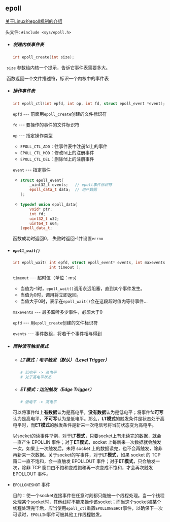 ## epoll

[关于Linux的epoll机制的介绍](https://zhuanlan.zhihu.com/p/393747291)

头文件: `#include <sys/epoll.h>`

- ##### 创建内核事件表

  ```c++
  int epoll_create(int size);
  ```

​		`size` 参数给内核一个提示，告诉它事件表需要多大。

​		函数返回一个文件描述符，标识一个内核中的事件表

- ##### 操作事件表

  ```c++
  int epoll_ctl(int epfd, int op, int fd, struct epoll_event *event);
  ```

  `epfd` --- 前面用`epoll_create`创建的文件标识符

  `fd` --- 要操作的事件的文件标识符

  `op` --- 指定操作类型

  - `EPOLL_CTL_ADD`：往事件表中注册fd上的事件
  - `EPOLL_CTL_MOD`：修改fd上的注册事件
  - `EPOLL_CTL_DEL`：删除fd上的注册事件

  `event` --- 指定事件

  - ```c++
    struct epoll_event{
        _uint32_t events;	// epoll事件标识符
        epoll_data_t data;	// 用户数据
    };
    ```

  - ```c++
    typedef union epoll_data{
        void* ptr;
        int fd;
        uint32_t u32;
        uint64_t u64;
    }epoll_data_t;
    ```

  函数成功时返回0， 失败时返回-1并设置`errno` 

- ##### `epoll_wait()` 

  ```c++
  int epoll_wait( int epfd, struct epoll_event* events, int maxevents, 
                  int timeout );
  ```

  `timeout` --- 超时值（单位：ms）

  - 当值为-1时，`epoll_wait()`调用永远阻塞，直到某个事件发生。
  - 当值为0时，调用将立即返回。
  - 当值大于0时，表示在`epoll_wait()`会在这段超时值内等待事件...

  `maxevents` --- 最多监听多少事件，必须大于0

  `epfd` --- 用`epoll_create`创建的文件标识符

  `events` --- 事件数组，将若干个事件相与得到

- ##### 两种读写触发模式

  - ##### LT模式：电平触发（默认）（Level Trigger）

    ```bash
    # 低电平 -> 高电平
    # 处于高电平状态
    ```

  - ##### ET模式：边沿触发（Edge Trigger）

    ```bash
    # 低电平 -> 高电平
    ```

  可以将事件fd上**有数据**认为是高电平，**没有数据**认为是低电平；将事件fd**可写**认为是高电平，**不可写**认为是低电平。那么，**LT模式**的触发条件是状态处于高电平时，而**ET模式**的触发条件是新来一次电信号将当前状态变为高电平。

  以socket的读事件举例，对于**LT模式**，只要socket上有未读完的数据，就会一直产生 EPOLLIN 事件；对于**ET模式**，socket 上每新来一次数据就会触发一次，如果上一次触发后，未将 socket 上的数据读完，也不会再触发，除非再新来一次数据。关于socket的写事件，对于**LT模式**，如果 socket 的 TCP 窗口一直不饱和，会一直触发 EPOLLOUT 事件；对于**ET模式**，只会触发一次，除非 TCP 窗口由不饱和变成饱和再一次变成不饱和，才会再次触发 EPOLLOUT 事件。

- `EPOLLONESHOT` 事件

  目的：使一个socket连接事件在任意时刻都只能被一个线程处理。当一个线程处理某个socket时，其他线程不能来操作该socket；而当这个socket被某个线程处理完毕后，应当使用`epoll_ctl`重置`EPOLLONESHOT`事件，以确保下一次可读时，`EPOLLIN`事件可被其他工作线程触发。

